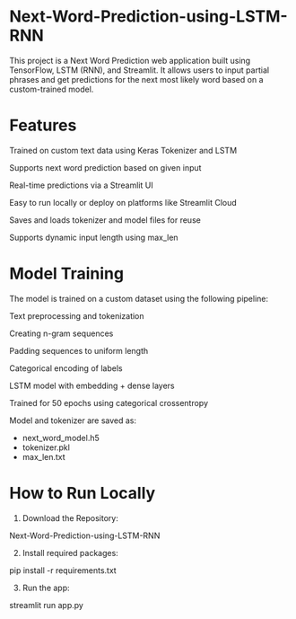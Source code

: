 # Next-Word-Prediction-using-LSTM-RNN
This project is a Next Word Prediction web application built using TensorFlow, LSTM (RNN), and Streamlit. It allows users to input partial phrases and get predictions for the next most likely word based on a custom-trained model.

# Features

Trained on custom text data using Keras Tokenizer and LSTM

Supports next word prediction based on given input

Real-time predictions via a Streamlit UI

Easy to run locally or deploy on platforms like Streamlit Cloud

Saves and loads tokenizer and model files for reuse

Supports dynamic input length using max_len

# Model Training

The model is trained on a custom dataset using the following pipeline:

Text preprocessing and tokenization

Creating n-gram sequences

Padding sequences to uniform length

Categorical encoding of labels

LSTM model with embedding + dense layers

Trained for 50 epochs using categorical crossentropy

Model and tokenizer are saved as:

- next_word_model.h5
- tokenizer.pkl
- max_len.txt

# How to Run Locally

1. Download the Repository:

Next-Word-Prediction-using-LSTM-RNN

2. Install required packages:

pip install -r requirements.txt

3. Run the app:

streamlit run app.py


